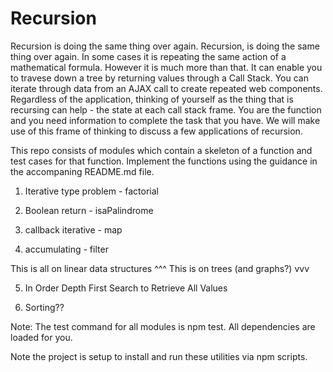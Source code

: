# Recursion

Recursion is doing the same thing over again. Recursion, is doing the same thing over again. In some cases it is repeating the same action of a mathematical formula. However it is much more than that. It can enable you to travese down a tree by returning values through a Call Stack. You can iterate through data from an AJAX call to create repeated web components. Regardless of the application, thinking of yourself as the thing that is recursing can help - the state at each call stack frame. You are the function and you need information to complete the task that you have. We will make use of this frame of thinking to discuss a few applications of recursion. 

This repo consists of modules which contain a skeleton of a function and test cases for that function. Implement the functions using the guidance in the accompaning README.md file. 

1) Iterative type problem - factorial

2) Boolean return - isaPalindrome

3) callback iterative - map

4) accumulating - filter

This is all on linear data structures ^^^
This is on trees (and graphs?) vvv

5) In Order Depth First Search to Retrieve All Values

6) Sorting??

Note: The test command for all modules is npm test. All dependencies are loaded for you.

Note the project is setup to install and run these utilities via npm scripts. 